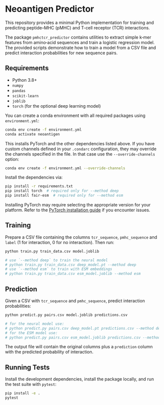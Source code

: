 # Neoantigen Predictor

This repository provides a minimal Python implementation for training and
predicting peptide–MHC (pMHC) and T-cell receptor (TCR) interactions.

The package `pmhctcr_predictor` contains utilities to extract simple k‑mer
features from amino‑acid sequences and train a logistic regression model.
The provided scripts demonstrate how to train a model from a CSV file and
predict interaction probabilities for new sequence pairs.

## Requirements

- Python 3.8+
- `numpy`
- `pandas`
- `scikit-learn`
- `joblib`
- `torch` (for the optional deep learning model)

You can create a conda environment with all required packages using
`environment.yml`:

```bash
conda env create -f environment.yml
conda activate neoantigen
```

This installs PyTorch and the other dependencies listed above. If you
have custom channels defined in your `.condarc` configuration, they may
override the channels specified in the file. In that case use the
`--override-channels` option:

```bash
conda env create -f environment.yml --override-channels
```

Install the dependencies via:

```bash
pip install -r requirements.txt
pip install torch  # required only for --method deep
pip install fair-esm  # required only for --method esm
```

Installing PyTorch may require selecting the appropriate version for your
platform. Refer to the [PyTorch installation guide](https://pytorch.org/) if you
encounter issues.

## Training

Prepare a CSV file containing the columns `tcr_sequence`, `pmhc_sequence` and
`label` (1 for interaction, 0 for no interaction). Then run:

```bash
python train.py train_data.csv model.joblib

# use `--method deep` to train the neural model
# python train.py train_data.csv deep_model.pt --method deep
# use `--method esm` to train with ESM embeddings
# python train.py train_data.csv esm_model.joblib --method esm
```

## Prediction

Given a CSV with `tcr_sequence` and `pmhc_sequence`, predict interaction
probabilities:

```bash
python predict.py pairs.csv model.joblib predictions.csv

# for the neural model use:
# python predict.py pairs.csv deep_model.pt predictions.csv --method deep
# for the ESM model use:
# python predict.py pairs.csv esm_model.joblib predictions.csv --method esm
```

The output file will contain the original columns plus a `prediction` column
with the predicted probability of interaction.

## Running Tests

Install the development dependencies, install the package locally, and run the test suite with `pytest`:

```bash
pip install -e .
pytest
```
